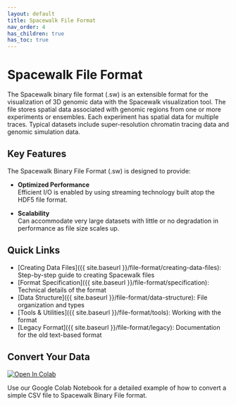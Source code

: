 ```yaml
---
layout: default
title: Spacewalk File Format
nav_order: 4
has_children: true
has_toc: true
---
```


# Spacewalk File Format

The Spacewalk binary file format (.sw) is an extensible format for the visualization of 3D genomic data with the Spacewalk visualization tool. The file stores spatial data associated with genomic regions from one or more experiments or ensembles. Each experiment has spatial data for multiple traces. Typical datasets include super-resolution chromatin tracing data and genomic simulation data.

## Key Features

The Spacewalk Binary File Format (.sw) is designed to provide:

- **Optimized Performance**  
  Efficient I/O is enabled by using streaming technology built atop the HDF5 file format.

- **Scalability**  
  Can accommodate very large datasets with little or no degradation in performance as file size scales up.

## Quick Links

- [Creating Data Files]({{ site.baseurl }}/file-format/creating-data-files): Step-by-step guide to creating Spacewalk files
- [Format Specification]({{ site.baseurl }}/file-format/specification): Technical details of the format
- [Data Structure]({{ site.baseurl }}/file-format/data-structure): File organization and types
- [Tools & Utilities]({{ site.baseurl }}/file-format/tools): Working with the format
- [Legacy Format]({{ site.baseurl }}/file-format/legacy): Documentation for the old text-based format

## Convert Your Data

[![Open In Colab](https://colab.research.google.com/assets/colab-badge.svg)](https://colab.research.google.com/github/turner/swt2sw/blob/main/docs/CSVtoSpacewalk.ipynb)

Use our Google Colab Notebook for a detailed example of how to convert a simple CSV file to Spacewalk Binary File format.
